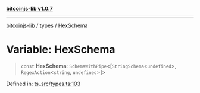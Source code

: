 [**bitcoinjs-lib v1.0.7**](../../../README.md)

***

[bitcoinjs-lib](../../../README.md) / [types](../README.md) / HexSchema

# Variable: HexSchema

> `const` **HexSchema**: `SchemaWithPipe`\<\[`StringSchema`\<`undefined`\>, `RegexAction`\<`string`, `undefined`\>\]\>

Defined in: [ts\_src/types.ts:103](https://github.com/sCrypt-Inc/bitcoinjs-lib/blob/e3b2d1c4c35cd925f8b17063dc9eb0300cab46a2/ts_src/types.ts#L103)

